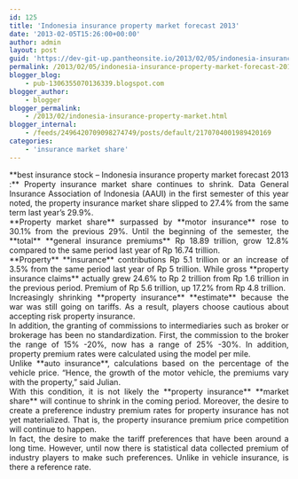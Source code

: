 ```yaml
---
id: 125
title: 'Indonesia insurance property market forecast 2013'
date: '2013-02-05T15:26:00+00:00'
author: admin
layout: post
guid: 'https://dev-git-up.pantheonsite.io/2013/02/05/indonesia-insurance-property-market-forecast-2013/'
permalink: /2013/02/05/indonesia-insurance-property-market-forecast-2013/
blogger_blog:
    - pub-1306355070136339.blogspot.com
blogger_author:
    - blogger
blogger_permalink:
    - /2013/02/indonesia-insurance-property-market.html
blogger_internal:
    - /feeds/2496420709098274749/posts/default/2170704001989420169
categories:
    - 'insurance market share'
---
```


<div style="text-align: justify;">**best insurance stock – Indonesia insurance property market forecast 2013 :** <span lang="en"><span>Property insurance</span> <span>market share</span> <span>continues to shrink</span><span>.</span> <span>Data</span> <span>General Insurance Association of</span> <span>Indonesia</span> <span>(</span><span>AAUI</span><span>)</span> <span>in the</span> <span>first semester</span> <span>of this year</span> <span>noted, the</span> <span>property insurance</span> <span>market share</span> <span>slipped</span> <span>to 27.4</span><span>% from</span> <span>the same</span> <span>term</span> <span>last year’s</span> <span>29.9%</span><span>.</span></span></div><a name="more"></a>

<div style="text-align: justify;">**<span>Property</span> <span>market share</span>** <span>surpassed by</span> **<span>motor insurance</span>** <span>rose to</span> <span>30.1%</span> <span>from the previous</span> <span>29%</span><span>.</span> <span>Until the</span> <span>beginning of</span> <span>the semester</span><span>,</span> <span>the **total**</span> **<span>general insurance</span> <span>premiums</span>** <span>Rp</span> <span>18.89</span> <span>trillion,</span> <span>grow 12.8</span><span>% compared</span> <span>to the same period</span> <span>last year</span> <span>of Rp</span> <span>16.74</span> <span>trillion</span><span>.</span></div><div style="text-align: justify;">  
</div><div style="text-align: justify;">**<span>Property</span>** <span>**insurance** contributions</span> <span>Rp</span> <span>5.1 trillion</span> <span>or an increase</span> <span>of 3.5%</span> <span>from the same period</span> <span>last year</span> <span>of Rp</span> <span>5 trillion</span><span>.</span> <span>While</span> <span>gross</span> **<span>property insurance</span> <span>claims</span>** <span>actually</span> <span>grew</span> <span>24.6</span><span>% to</span> <span>Rp 2</span> <span>trillion from</span> <span>Rp 1.6</span> <span>trillion in</span> <span>the previous period</span><span>.</span> <span>Premium of</span> <span>Rp 5.6</span> <span>trillion, up</span> <span>17.2%</span> <span>from Rp</span> <span>4.8 trillion</span><span>.</span></div><div style="text-align: justify;">  
</div><div style="text-align: justify;"><span>Increasingly</span> <span>shrinking</span> **<span>property insurance</span>** <span>**estimate** because</span> <span>the war</span> <span>was still</span> <span>going on</span> <span>tariffs.</span> <span>As a result</span><span>, players</span> <span>choose</span> <span>cautious about accepting</span> <span>risk</span> <span>property insurance</span><span>.</span></div><div style="text-align: justify;">  
</div><div style="text-align: justify;"><span>In addition</span><span>, the granting of</span> <span>commissions to</span> <span>intermediaries</span> <span>such as</span> <span>broker</span> <span>or</span> <span>brokerage</span> <span>has been no</span> <span>standardization</span><span>.</span> <span>First</span><span>, the commission</span> <span>to</span> <span>the broker</span> <span>the range of 15</span><span>% -20</span><span>%</span><span>,</span> <span>now has</span> <span>a range</span> <span>of 25%</span> <span>-30%</span><span>.</span> <span>In addition,</span> <span>property</span> <span>premium rates</span> <span>were calculated using</span> <span>the model</span> <span>per mile</span><span>.</span></div><div style="text-align: justify;">  
</div><div style="text-align: justify;"><span>Unlike</span> **<span>auto insurance</span>**<span>,</span> <span>calculations</span> <span>based on</span> <span>the percentage of</span> <span>the vehicle</span> <span>price</span><span>.</span> <span>“Hence,</span> <span>the growth of</span> <span>the</span> <span>motor vehicle</span><span>,</span> <span>the premiums</span> <span>vary</span> <span>with the property</span><span>,</span><span>” said</span> <span>Julian</span><span>.</span></div><div style="text-align: justify;">  
</div><div style="text-align: justify;"><span>With this condition</span><span>,</span> <span>it is not</span> <span>likely</span> <span>the **property insurance**</span> **<span>market share</span>** <span>will</span> <span>continue to shrink</span> <span>in the coming period</span><span>.</span> <span>Moreover</span><span>, the desire to</span> <span>create a</span> <span>preference</span> <span>industry</span> <span>premium rates</span> <span>for</span> <span>property insurance</span> <span>has not yet</span> <span>materialized</span><span>.</span> <span>That is, the</span> <span>property insurance premium</span> <span>price competition</span> <span>will continue to happen</span><span>.</span></div><div style="text-align: justify;">  
</div><div style="text-align: justify;"><span>In fact</span><span>, the desire to</span> <span>make the</span> <span>tariff preferences</span> <span>that</span> <span>have been around</span> <span>a long time</span><span>.</span> <span>However</span><span>,</span> <span>until now there is</span> <span>statistical data</span> <span>collected</span> <span>premium</span> <span>of</span> <span>industry players</span> <span>to</span> <span>make</span> <span>such preferences</span><span>.</span> <span>Unlike in</span> <span>vehicle insurance</span><span>,</span> <span>is</span> <span>there</span> <span>a reference</span> <span>rate.</span></div>